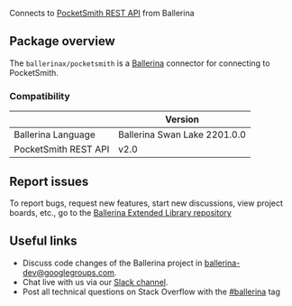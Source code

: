 Connects to [PocketSmith REST API](https://developers.pocketsmith.com/reference) from Ballerina

## Package overview

The `ballerinax/pocketsmith` is a [Ballerina](https://ballerina.io/) connector for connecting to PocketSmith.

### Compatibility
|                      | Version                    |
|----------------------|----------------------------|
| Ballerina Language   | Ballerina Swan Lake 2201.0.0 |
| PocketSmith REST API | v2.0                       |

## Report issues
To report bugs, request new features, start new discussions, view project boards, etc., go to the [Ballerina Extended Library repository](https://github.com/ballerina-platform/ballerina-extended-library)

## Useful links
- Discuss code changes of the Ballerina project in [ballerina-dev@googlegroups.com](mailto:ballerina-dev@googlegroups.com).
- Chat live with us via our [Slack channel](https://ballerina.io/community/slack/).
- Post all technical questions on Stack Overflow with the [#ballerina](https://stackoverflow.com/questions/tagged/ballerina) tag
